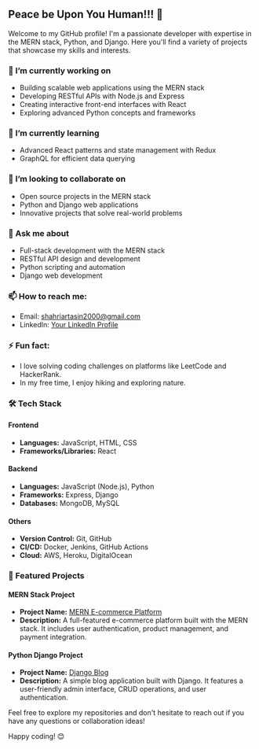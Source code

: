## Peace be Upon You Human!!! 👋

Welcome to my GitHub profile! I'm a passionate developer with expertise in the MERN stack, Python, and Django. Here you'll find a variety of projects that showcase my skills and interests.

### 🔭 I’m currently working on
- Building scalable web applications using the MERN stack
- Developing RESTful APIs with Node.js and Express
- Creating interactive front-end interfaces with React
- Exploring advanced Python concepts and frameworks

### 🌱 I’m currently learning
- Advanced React patterns and state management with Redux
- GraphQL for efficient data querying

### 👯 I’m looking to collaborate on
- Open source projects in the MERN stack
- Python and Django web applications
- Innovative projects that solve real-world problems

### 💬 Ask me about
- Full-stack development with the MERN stack
- RESTful API design and development
- Python scripting and automation
- Django web development

### 📫 How to reach me:
- Email: shahriartasin2000@gmail.com
- LinkedIn: [Your LinkedIn Profile](https://www.linkedin.com/in/shahriartasin2000/)

### ⚡ Fun fact:
- I love solving coding challenges on platforms like LeetCode and HackerRank.
- In my free time, I enjoy hiking and exploring nature.

### 🛠️ Tech Stack
#### Frontend
- **Languages:** JavaScript, HTML, CSS
- **Frameworks/Libraries:** React

#### Backend
- **Languages:** JavaScript (Node.js), Python
- **Frameworks:** Express, Django
- **Databases:** MongoDB, MySQL

#### Others
- **Version Control:** Git, GitHub
- **CI/CD:** Docker, Jenkins, GitHub Actions
- **Cloud:** AWS, Heroku, DigitalOcean

### 📂 Featured Projects

#### MERN Stack Project
- **Project Name:** [MERN E-commerce Platform](https://github.com/tasincodes/BestVComBackend.git)
- **Description:** A full-featured e-commerce platform built with the MERN stack. It includes user authentication, product management, and payment integration.

#### Python Django Project
- **Project Name:** [Django Blog](https://github.com/tasincodes/blog-website.git)
- **Description:** A simple blog application built with Django. It features a user-friendly admin interface, CRUD operations, and user authentication.

Feel free to explore my repositories and don't hesitate to reach out if you have any questions or collaboration ideas!

Happy coding! 😊
